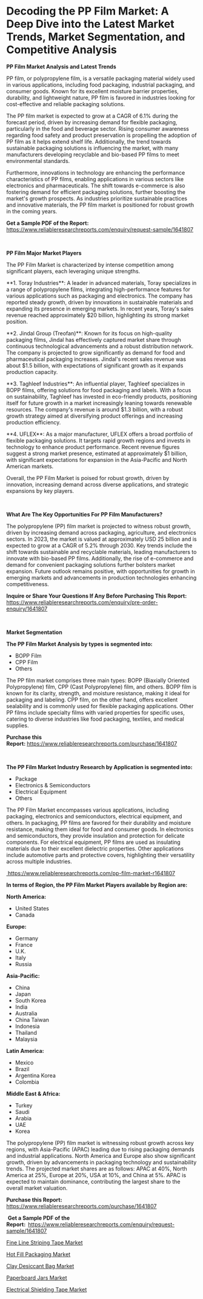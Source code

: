 <p><h1>Decoding the PP Film Market: A Deep Dive into the Latest Market Trends, Market Segmentation, and Competitive Analysis</h1></p><p><strong>PP Film Market Analysis and Latest Trends</strong></p>
<p><p>PP film, or polypropylene film, is a versatile packaging material widely used in various applications, including food packaging, industrial packaging, and consumer goods. Known for its excellent moisture barrier properties, durability, and lightweight nature, PP film is favored in industries looking for cost-effective and reliable packaging solutions. </p><p>The PP film market is expected to grow at a CAGR of 6.1% during the forecast period, driven by increasing demand for flexible packaging, particularly in the food and beverage sector. Rising consumer awareness regarding food safety and product preservation is propelling the adoption of PP film as it helps extend shelf life. Additionally, the trend towards sustainable packaging solutions is influencing the market, with many manufacturers developing recyclable and bio-based PP films to meet environmental standards. </p><p>Furthermore, innovations in technology are enhancing the performance characteristics of PP films, enabling applications in various sectors like electronics and pharmaceuticals. The shift towards e-commerce is also fostering demand for efficient packaging solutions, further boosting the market's growth prospects. As industries prioritize sustainable practices and innovative materials, the PP film market is positioned for robust growth in the coming years.</p></p>
<p><strong>Get a Sample PDF of the Report:&nbsp;</strong> <a href="https://www.reliableresearchreports.com/enquiry/request-sample/1641807?utm_campaign=2227&utm_medium=2&utm_source=Github&utm_content=ia&utm_term=30012025&utm_id=pp-film">https://www.reliableresearchreports.com/enquiry/request-sample/1641807</a></p>
<p>&nbsp;</p>
<p><strong>PP Film Major Market Players</strong></p>
<p><p>The PP Film Market is characterized by intense competition among significant players, each leveraging unique strengths. </p><p>**1. Toray Industries**: A leader in advanced materials, Toray specializes in a range of polypropylene films, integrating high-performance features for various applications such as packaging and electronics. The company has reported steady growth, driven by innovations in sustainable materials and expanding its presence in emerging markets. In recent years, Toray's sales revenue reached approximately $20 billion, highlighting its strong market position.</p><p>**2. Jindal Group (Treofan)**: Known for its focus on high-quality packaging films, Jindal has effectively captured market share through continuous technological advancements and a robust distribution network. The company is projected to grow significantly as demand for food and pharmaceutical packaging increases. Jindal's recent sales revenue was about $1.5 billion, with expectations of significant growth as it expands production capacity.</p><p>**3. Taghleef Industries**: An influential player, Taghleef specializes in BOPP films, offering solutions for food packaging and labels. With a focus on sustainability, Taghleef has invested in eco-friendly products, positioning itself for future growth in a market increasingly leaning towards renewable resources. The company's revenue is around $1.3 billion, with a robust growth strategy aimed at diversifying product offerings and increasing production efficiency.</p><p>**4. UFLEX**: As a major manufacturer, UFLEX offers a broad portfolio of flexible packaging solutions. It targets rapid growth regions and invests in technology to enhance product performance. Recent revenue figures suggest a strong market presence, estimated at approximately $1 billion, with significant expectations for expansion in the Asia-Pacific and North American markets.</p><p>Overall, the PP Film Market is poised for robust growth, driven by innovation, increasing demand across diverse applications, and strategic expansions by key players.</p></p>
<p>&nbsp;</p>
<p><strong>What Are The Key Opportunities For PP Film Manufacturers?</strong></p>
<p><p>The polypropylene (PP) film market is projected to witness robust growth, driven by increasing demand across packaging, agriculture, and electronics sectors. In 2023, the market is valued at approximately USD 25 billion and is expected to grow at a CAGR of 5.2% through 2030. Key trends include the shift towards sustainable and recyclable materials, leading manufacturers to innovate with bio-based PP films. Additionally, the rise of e-commerce and demand for convenient packaging solutions further bolsters market expansion. Future outlook remains positive, with opportunities for growth in emerging markets and advancements in production technologies enhancing competitiveness.</p></p>
<p><strong>Inquire or Share Your Questions If Any Before Purchasing This Report:</strong> <a href="https://www.reliableresearchreports.com/enquiry/pre-order-enquiry/1641807?utm_campaign=2227&utm_medium=2&utm_source=Github&utm_content=ia&utm_term=30012025&utm_id=pp-film">https://www.reliableresearchreports.com/enquiry/pre-order-enquiry/1641807</a></p>
<p>&nbsp;</p>
<p><strong>Market Segmentation</strong></p>
<p><strong>The PP Film Market Analysis by types is segmented into:</strong></p>
<p><ul><li>BOPP Film</li><li>CPP Film</li><li>Others</li></ul></p>
<p><p>The PP film market comprises three main types: BOPP (Biaxially Oriented Polypropylene) film, CPP (Cast Polypropylene) film, and others. BOPP film is known for its clarity, strength, and moisture resistance, making it ideal for packaging and labeling. CPP film, on the other hand, offers excellent sealability and is commonly used for flexible packaging applications. Other PP films include specialty films with varied properties for specific uses, catering to diverse industries like food packaging, textiles, and medical supplies.</p></p>
<p><strong>Purchase this Report:&nbsp;</strong><a href="https://www.reliableresearchreports.com/purchase/1641807?utm_campaign=2227&utm_medium=2&utm_source=Github&utm_content=ia&utm_term=30012025&utm_id=pp-film">https://www.reliableresearchreports.com/purchase/1641807</a></p>
<p>&nbsp;</p>
<p><strong>The PP Film Market Industry Research by Application is segmented into:</strong></p>
<p><ul><li>Package</li><li>Electronics & Semiconductors</li><li>Electrical Equipment</li><li>Others</li></ul></p>
<p><p>The PP Film Market encompasses various applications, including packaging, electronics and semiconductors, electrical equipment, and others. In packaging, PP films are favored for their durability and moisture resistance, making them ideal for food and consumer goods. In electronics and semiconductors, they provide insulation and protection for delicate components. For electrical equipment, PP films are used as insulating materials due to their excellent dielectric properties. Other applications include automotive parts and protective covers, highlighting their versatility across multiple industries.</p></p>
<p><a href="https://www.reliableresearchreports.com/pp-film-market-r1641807?utm_campaign=2227&utm_medium=2&utm_source=Github&utm_content=ia&utm_term=30012025&utm_id=pp-film">&nbsp;https://www.reliableresearchreports.com/pp-film-market-r1641807</a></p>
<p><strong>In terms of Region, the PP Film Market Players available by Region are:</strong></p>
<p>
    <p> <strong> North America: </strong>
        <ul>
            <li>United States</li>
            <li>Canada</li>
        </ul>
        </p> 
    <p> <strong> Europe: </strong>
        <ul>
            <li>Germany</li>
            <li>France</li>
            <li>U.K.</li>
            <li>Italy</li>
            <li>Russia</li>
        </ul>
        </p> 
    <p> <strong> Asia-Pacific: </strong>
        <ul>
            <li>China</li>
            <li>Japan</li>
            <li>South Korea</li>
            <li>India</li>
            <li>Australia</li>
            <li>China Taiwan</li>
            <li>Indonesia</li>
            <li>Thailand</li>
            <li>Malaysia</li>
        </ul>
        </p> 
    <p> <strong> Latin America: </strong>
        <ul>
            <li>Mexico</li>
            <li>Brazil</li>
            <li>Argentina Korea</li>
            <li>Colombia</li>
        </ul>
        </p> 
    <p> <strong> Middle East & Africa: </strong>
        <ul>
            <li>Turkey</li>
            <li>Saudi</li>
            <li>Arabia</li>
            <li>UAE</li>
            <li>Korea</li>
        </ul>
    </p>
    </p>
<p><p>The polypropylene (PP) film market is witnessing robust growth across key regions, with Asia-Pacific (APAC) leading due to rising packaging demands and industrial applications. North America and Europe also show significant growth, driven by advancements in packaging technology and sustainability trends. The projected market shares are as follows: APAC at 40%, North America at 25%, Europe at 20%, USA at 10%, and China at 5%. APAC is expected to maintain dominance, contributing the largest share to the overall market valuation.</p></p>
<p><strong>Purchase this Report: </strong><a href="https://www.reliableresearchreports.com/purchase/1641807?utm_campaign=2227&utm_medium=2&utm_source=Github&utm_content=ia&utm_term=30012025&utm_id=pp-film">https://www.reliableresearchreports.com/purchase/1641807</a></p>
<p>&nbsp;<strong>Get a Sample PDF of the Report:&nbsp;&nbsp;</strong><a href="https://www.reliableresearchreports.com/enquiry/request-sample/1641807?utm_campaign=2227&utm_medium=2&utm_source=Github&utm_content=ia&utm_term=30012025&utm_id=pp-film">https://www.reliableresearchreports.com/enquiry/request-sample/1641807</a></p>
<p><strong></strong></p>
<p><p><a href="https://github.com/donnettaletizia/Market-Research-Report-List-1/blob/main/fine-line-striping-tape-market.md?utm_campaign=2227&utm_medium=2&utm_source=Github&utm_content=ia&utm_term=30012025&utm_id=pp-film">Fine Line Striping Tape Market</a></p><p><a href="https://github.com/skerretflossie9297/Market-Research-Report-List-1/blob/main/hot-fill-packaging-market.md?utm_campaign=2227&utm_medium=2&utm_source=Github&utm_content=ia&utm_term=30012025&utm_id=pp-film">Hot Fill Packaging Market</a></p><p><a href="https://github.com/alberthagorsuch/Market-Research-Report-List-1/blob/main/clay-desiccant-bag-market.md?utm_campaign=2227&utm_medium=2&utm_source=Github&utm_content=ia&utm_term=30012025&utm_id=pp-film">Clay Desiccant Bag Market</a></p><p><a href="https://github.com/shondapmbau/Market-Research-Report-List-1/blob/main/paperboard-jars-market.md?utm_campaign=2227&utm_medium=2&utm_source=Github&utm_content=ia&utm_term=30012025&utm_id=pp-film">Paperboard Jars Market</a></p><p><a href="https://github.com/bogganbillie6969/Market-Research-Report-List-1/blob/main/electrical-shielding-tape-market.md?utm_campaign=2227&utm_medium=2&utm_source=Github&utm_content=ia&utm_term=30012025&utm_id=pp-film">Electrical Shielding Tape Market</a></p></p>